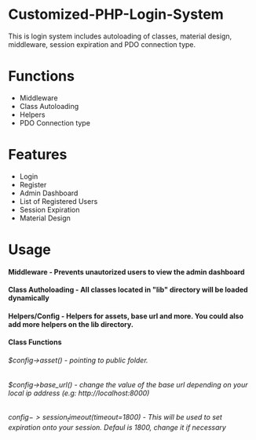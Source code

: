 # Customized-PHP-Login-System
This is login system includes autoloading of classes, material design, middleware, session expiration and PDO connection type.

# Functions
  - Middleware
  - Class Autoloading
  - Helpers
  - PDO Connection type
# Features
  - Login
  - Register
  - Admin Dashboard
  - List of Registered Users
  - Session Expiration
  - Material Design  
  
# Usage
  #### Middleware - Prevents unautorized users to view the admin dashboard
  #### Class Autholoading - All classes located in "lib" directory will be loaded dynamically
  #### Helpers/Config - Helpers for assets, base url and more. You could also add more helpers on the lib directory.
  #### Class Functions 
  ###### $config->asset() - pointing to public folder.
  ###### $config->base_url() - change the value of the base url depending on your local ip address (e.g: http://localhost:8000)
  ###### $config->session_timeout($timeout=1800) - This will be used to set expiration onto your session. Defaul is 1800, change it if necessary
